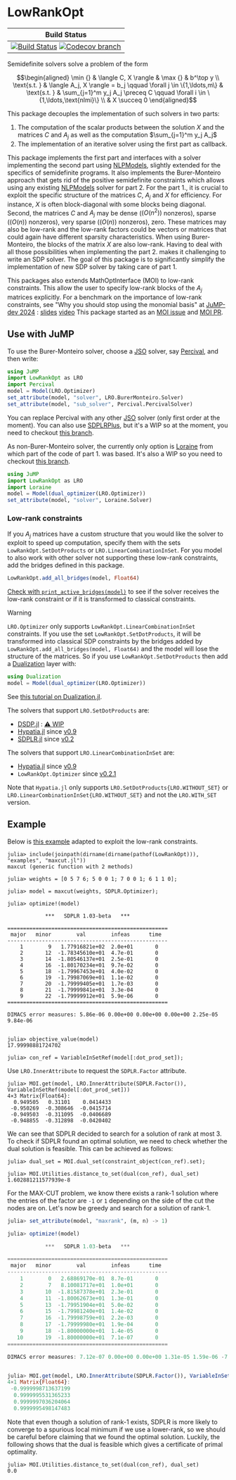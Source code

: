 # LowRankOpt

| **Build Status** |
|:----------------:|
| [![Build Status][build-img]][build-url] [![Codecov branch][codecov-img]][codecov-url] |

Semidefinite solvers solve a problem of the form
```math
\begin{aligned}
\min {} & \langle C, X \rangle &
\max {} & b^\top y
\\
\text{s.t. } & \langle A_j, X \rangle = b_j
\qquad
\forall j \in \{1,\ldots,m\} &
\text{s.t. } & \sum_{j=1}^m y_j A_j \preceq C
\qquad
\forall i \in \{1,\ldots,\text{nlmi}\}
\\
& X \succeq 0
\end{aligned}
```
This package decouples the implementation of such solvers in two parts:

1. The computation of the scalar products between the solution $X$ and the matrices $C$ and $A_j$ as well as
   the computation $\sum_{j=1}^m y_j A_j$
2. The implementation of an iterative solver using the first part as callback.

This package implements the first part and interfaces with a solver implementing the second part using
[NLPModels](https://jso.dev/NLPModels.jl), slightly extended for the specifics of semidefinite programs.
It also implements the Burer-Monteiro approach that gets rid of the positive semidefinite constraints
which allows using any existing [NLPModels](https://jso.dev/NLPModels.jl) solver for part 2.
For the part 1., it is crucial to exploit the specific structure of the matrices $C$, $A_j$ and $X$ for efficiency.
For instance, $X$ is often block-diagonal with some blocks being diagonal.
Second, the matrices $C$ and $A_j$ may be dense ($(O(n^2))$ nonzeros), sparse ($(O(n))$ nonzeros), very sparse ($(O(n))$ nonzeros), zero.
These matrices may also be low-rank and the low-rank factors could be vectors or matrices that could again have different sparsity characteristics.
When using Burer-Monteiro, the blocks of the matrix $X$ are also low-rank.
Having to deal with all those possibilities when implementing the part 2. makes it challenging to write
an SDP solver. The goal of this package is to significantly simplify the implementation of new
SDP solver by taking care of part 1.

This packages also extends MathOptInterface (MOI) to low-rank constraints. This allow the user to
specify low-rank blocks of the $A_j$ matrices explicitly.
For a benchmark on the importance of low-rank constraints, see "Why you should stop using the monomial basis" at [JuMP-dev 2024](https://jump.dev/meetings/jumpdev2024/) : [slides](https://jump.dev/assets/jump-dev-workshops/2024/legat.html) [video](https://youtu.be/CGPHaHxCG2w)
This package started as an [MOI issue](https://github.com/jump-dev/MathOptInterface.jl/issues/2197) and [MOI PR](https://github.com/jump-dev/MathOptInterface.jl/pull/2198).

[build-img]: https://github.com/blegat/LowRankOpt.jl/actions/workflows/ci.yml/badge.svg?branch=main
[build-url]: https://github.com/blegat/LowRankOpt.jl/actions?query=workflow%3ACI
[codecov-img]: https://codecov.io/gh/blegat/LowRankOpt.jl/branch/main/graph/badge.svg
[codecov-url]: https://codecov.io/gh/blegat/LowRankOpt.jl/branch/main

## Use with JuMP

To use the Burer-Monteiro solver, choose a [JSO](https://jso.dev/) solver, say [Percival](https://github.com/JuliaSmoothOptimizers/Percival.jl),
and then write:
```julia
using JuMP
import LowRankOpt as LRO
import Percival
model = Model(LRO.Optimizer)
set_attribute(model, "solver", LRO.BurerMonteiro.Solver)
set_attribute(model, "sub_solver", Percival.PercivalSolver)
```
You can replace Percival with any other [JSO](https://jso.dev/) solver (only first order at the moment).
You can also use [SDPLRPlus](https://github.com/luotuoqingshan/SDPLRPlus.jl), but it's a WIP so at the moment, you need to checkout [this branch](https://github.com/luotuoqingshan/SDPLRPlus.jl/pull/20).

As non-Burer-Monteiro solver, the currently only option is [Loraine](https://github.com/kocvara/Loraine.jl)
from which part of the code of part 1. was based.
It's also a WIP so you need to checkout [this branch](https://github.com/kocvara/Loraine.jl/pull/29).
```julia
using JuMP
import LowRankOpt as LRO
import Loraine
model = Model(dual_optimizer(LRO.Optimizer))
set_attribute(model, "solver", Loraine.Solver)
```

### Low-rank constraints

If you $A_j$ matrices have a custom structure that you would like the solver to exploit
to speed up computation, specify them with the sets `LowRankOpt.SetDotProducts` or
`LRO.LinearCombinationInSet`.
For you model to also work with other solver not supporting these low-rank constraints,
add the bridges defined in this package.
```julia
LowRankOpt.add_all_bridges(model, Float64)
```
[Check with `print_active_bridges(model)`](https://jump.dev/JuMP.jl/stable/tutorials/conic/ellipse_approx/)
to see if the solver receives the low-rank constraint or if it is transformed to classical constraints.

> [!WARNING]
> `LRO.Optimizer` only supports `LowRankOpt.LinearCombinationInSet` constraints.
> If you use the set `LowRankOpt.SetDotProducts`, it will be transformed into
> classical SDP constraints by the bridges added by `LowRankOpt.add_all_bridges(model, Float64)`
> and the model will lose the structure of the matrices.
> So if you use `LowRankOpt.SetDotProducts` then add a
> [Dualization](https://github.com/jump-dev/Dualization.jl/) layer with:
> ```julia
> using Dualization
> model = Model(dual_optimizer(LRO.Optimizer))
> ```
> See [this tutorial on Dualization.jl](https://jump.dev/JuMP.jl/stable/tutorials/conic/dualization/).

The solvers that support `LRO.SetDotProducts` are:

* [DSDP.jl](https://github.com/jump-dev/DSDP.jl) : [⚠ WIP](https://github.com/jump-dev/DSDP.jl/pull/37)
* [Hypatia.jl](https://github.com/jump-dev/Hypatia.jl) since [v0.9](https://github.com/jump-dev/Hypatia.jl/releases/tag/v0.9.0)
* [SDPLR.jl](https://github.com/jump-dev/SDPLR.jl) since [v0.2](https://github.com/jump-dev/SDPLR.jl/releases/tag/v0.2.0)

The solvers that support `LRO.LinearCombinationInSet` are:

* [Hypatia.jl](https://github.com/jump-dev/Hypatia.jl) since [v0.9](https://github.com/jump-dev/Hypatia.jl/releases/tag/v0.9.0)
* `LowRankOpt.Optimizer` since [v0.2.1](https://github.com/blegat/LowRankOpt.jl/releases/tag/v0.2.1)

Note that `Hypatia.jl` only supports `LRO.SetDotProducts{LRO.WITHOUT_SET}` or `LRO.LinearCombinationInSet{LRO.WITHOUT_SET}` and not the `LRO.WITH_SET` version.

## Example

Below is [this example](https://github.com/jump-dev/SDPLR.jl?tab=readme-ov-file#example-modifying-the-rank-and-checking-optimality)
adapted to exploit the low-rank constraints.

```julia-repl
julia> include(joinpath(dirname(dirname(pathof(LowRankOpt))), "examples", "maxcut.jl"))
maxcut (generic function with 2 methods)

julia> weights = [0 5 7 6; 5 0 0 1; 7 0 0 1; 6 1 1 0];

julia> model = maxcut(weights, SDPLR.Optimizer);

julia> optimize!(model)

            ***   SDPLR 1.03-beta   ***

===================================================
 major   minor        val        infeas      time
---------------------------------------------------
    1        9   1.77916821e+02  2.0e+01       0
    2       12  -1.78345610e+01  4.7e-01       0
    3       14  -1.80546137e+01  2.5e-01       0
    4       16  -1.80170234e+01  9.7e-02       0
    5       18  -1.79967453e+01  4.0e-02       0
    6       19  -1.79987069e+01  1.1e-02       0
    7       20  -1.79999405e+01  1.7e-03       0
    8       21  -1.79999841e+01  3.3e-04       0
    9       22  -1.79999912e+01  5.9e-06       0
===================================================

DIMACS error measures: 5.86e-06 0.00e+00 0.00e+00 0.00e+00 2.25e-05 9.84e-06


julia> objective_value(model)
17.99998881724702

julia> con_ref = VariableInSetRef(model[:dot_prod_set]);
```

Use `LRO.InnerAttribute` to request the `SDPLR.Factor` attribute.
```julia-repl
julia> MOI.get(model, LRO.InnerAttribute(SDPLR.Factor()), VariableInSetRef(model[:dot_prod_set]))
4×3 Matrix{Float64}:
  0.949505   0.31101    0.0414433
 -0.950269  -0.308646  -0.0415714
 -0.949503  -0.311095  -0.0406689
 -0.948855  -0.312898  -0.0420402
```
We can see that SDPLR decided to search for a solution of rank at most 3.
To check if SDPLR found an optimal solution, we need to check whether the dual solution is feasible.
This can be achieved as follows:
```julia-repl
julia> dual_set = MOI.dual_set(constraint_object(con_ref).set);

julia> MOI.Utilities.distance_to_set(dual(con_ref), dual_set)
1.602881211577939e-8
```

For the MAX-CUT problem, we know there exists a rank-1 solution where
the entries of the factor are `-1` or `1` depending on the side of the cut
the nodes are on. Let's now be greedy and search for a solution of rank-1.
```julia
julia> set_attribute(model, "maxrank", (m, n) -> 1)

julia> optimize!(model)

            ***   SDPLR 1.03-beta   ***

===================================================
 major   minor        val        infeas      time  
---------------------------------------------------
    1        0   2.68869170e-01  8.7e-01       0
    2        7   8.10081717e+01  1.0e+01       0
    3       10  -1.81587378e+01  2.3e-01       0
    4       11  -1.80062673e+01  1.3e-01       0
    5       13  -1.79951904e+01  5.0e-02       0
    6       15  -1.79981240e+01  1.4e-02       0
    7       16  -1.79998759e+01  2.2e-03       0
    8       17  -1.79999980e+01  1.9e-04       0
    9       18  -1.80000000e+01  1.4e-05       0
   10       19  -1.80000000e+01  7.1e-07       0
===================================================

DIMACS error measures: 7.12e-07 0.00e+00 0.00e+00 1.31e-05 1.59e-06 -7.81e-06


julia> MOI.get(model, LRO.InnerAttribute(SDPLR.Factor()), VariableInSetRef(model[:dot_prod_set]))
4×1 Matrix{Float64}:
 -0.9999998713637199
  0.9999995531365233
  0.9999997036204064
  0.9999995498147483
```

Note that even though a solution of rank-1 exists, SDPLR is more likely to
converge to a spurious local minimum if we use a lower-rank, so we should
be careful before claiming that we found the optimal solution.
Luckily, the following shows that the dual is feasible which gives a certificate
of primal optimality.
```julia-repl
julia> MOI.Utilities.distance_to_set(dual(con_ref), dual_set)
0.0
```
